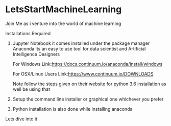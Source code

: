 # LetsStartMachineLearning
Join Me as i venture into the world of machine learning

Installations Required

1. Jupyter Notebook
    it comes installed under the package manager Anaconda 
    its an easy to use tool for data scientist and Artificial Intelligence Designers
    
    For Windows 
    Link:https://docs.continuum.io/anaconda/install/windows
    
    For OSX/Linux Users
    Link:https://www.continuum.io/DOWNLOADS
    
    Note follow the steps given on their website for python 3.6 installation as well be using that 

2.  Setup the command line installer or graphical one whichever you prefer 

3. Python installation is also done while installing anaconda 

Lets dive into it 
